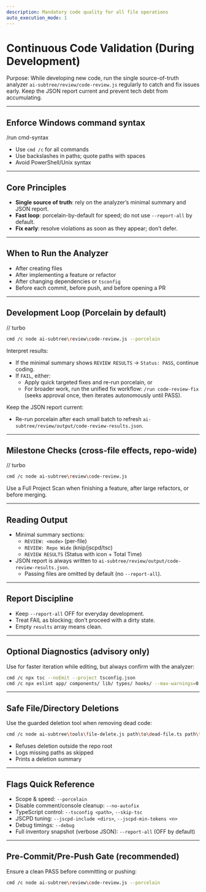 ```yaml
---
description: Mandatory code quality for all file operations
auto_execution_mode: 1
---
```


# Continuous Code Validation (During Development)

Purpose: While developing new code, run the single source-of-truth analyzer `ai-subtree/review/code-review.js` regularly to catch and fix issues early. Keep the JSON report current and prevent tech debt from accumulating.

---
## Enforce Windows command syntax
/run cmd-syntax

- Use `cmd /c` for all commands
- Use backslashes in paths; quote paths with spaces
- Avoid PowerShell/Unix syntax

---
## Core Principles
- **Single source of truth**: rely on the analyzer’s minimal summary and JSON report.
- **Fast loop**: porcelain-by-default for speed; do not use `--report-all` by default.
- **Fix early**: resolve violations as soon as they appear; don’t defer.

---
## When to Run the Analyzer
- After creating files
- After implementing a feature or refactor
- After changing dependencies or `tsconfig`
- Before each commit, before push, and before opening a PR

---
## Development Loop (Porcelain by default)
// turbo
```bash
cmd /c node ai-subtree\review\code-review.js --porcelain
```

Interpret results:
- If the minimal summary shows `REVIEW RESULTS` → `Status: PASS`, continue coding.
- If `FAIL`, either:
  - Apply quick targeted fixes and re-run porcelain, or
  - For broader work, run the unified fix workflow: `/run code-review-fix` (seeks approval once, then iterates autonomously until PASS).

Keep the JSON report current:
- Re-run porcelain after each small batch to refresh `ai-subtree/review/output/code-review-results.json`.

---
## Milestone Checks (cross-file effects, repo-wide)
// turbo
```bash
cmd /c node ai-subtree\review\code-review.js
```

Use a Full Project Scan when finishing a feature, after large refactors, or before merging.

---
## Reading Output
- Minimal summary sections:
  - `REVIEW: <mode>` (per-file)
  - `REVIEW: Repo Wide` (knip/jscpd/tsc)
  - `REVIEW RESULTS` (Status with icon + Total Time)
- JSON report is always written to `ai-subtree/review/output/code-review-results.json`.
  - Passing files are omitted by default (no `--report-all`).

---
## Report Discipline
- Keep `--report-all` OFF for everyday development.
- Treat FAIL as blocking; don’t proceed with a dirty state.
- Empty `results` array means clean.

---
## Optional Diagnostics (advisory only)
Use for faster iteration while editing, but always confirm with the analyzer:
```bash
cmd /c npx tsc --noEmit --project tsconfig.json
cmd /c npx eslint app/ components/ lib/ types/ hooks/ --max-warnings=0
```

---
## Safe File/Directory Deletions
Use the guarded deletion tool when removing dead code:
```bash
cmd /c node ai-subtree\tools\file-delete.js path\to\dead-file.ts path\to\stale-dir
```

- Refuses deletion outside the repo root
- Logs missing paths as skipped
- Prints a deletion summary

---
## Flags Quick Reference
- Scope & speed: `--porcelain`
- Disable comment/console cleanup: `--no-autofix`
- TypeScript control: `--tsconfig <path>`, `--skip-tsc`
- JSCPD tuning: `--jscpd-include <dirs>`, `--jscpd-min-tokens <n>`
- Debug timings: `--debug`
- Full inventory snapshot (verbose JSON): `--report-all` (OFF by default)

---
## Pre-Commit/Pre-Push Gate (recommended)
Ensure a clean PASS before committing or pushing:
```bash
cmd /c node ai-subtree\review\code-review.js --porcelain